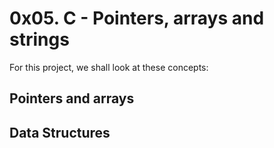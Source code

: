 # 0x05. C - Pointers, arrays and strings
For this project, we shall look at these concepts:

## Pointers and arrays
## Data Structures
